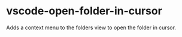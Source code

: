 # vscode-open-folder-in-cursor
Adds a context menu to the folders view to open the folder in cursor.
